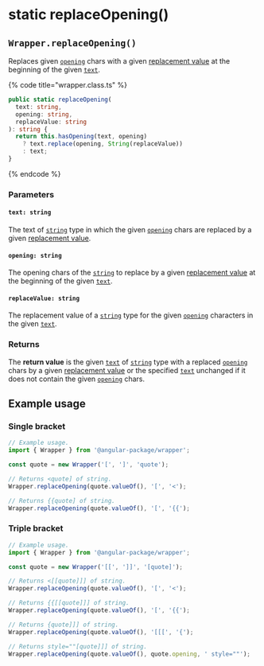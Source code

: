 # static replaceOpening()

## `Wrapper.replaceOpening()`

Replaces given [`opening`](static-replaceopening.md#opening-string) chars with a given [replacement value](static-replaceopening.md#replacevalue-string) at the beginning of the given [`text`](static-replaceopening.md#text-string).

{% code title="wrapper.class.ts" %}
```typescript
public static replaceOpening(
  text: string,
  opening: string,
  replaceValue: string
): string {
  return this.hasOpening(text, opening)
    ? text.replace(opening, String(replaceValue))
    : text;
}
```
{% endcode %}

### Parameters

#### `text: string`

The text of [`string`](https://developer.mozilla.org/en-US/docs/Web/JavaScript/Reference/Global\_Objects/String) type in which the given [`opening`](static-replaceopening.md#opening-string) chars are replaced by a given [replacement value](static-replaceopening.md#replacevalue-string).

#### `opening: string`

The opening chars of the [`string`](https://developer.mozilla.org/en-US/docs/Web/JavaScript/Reference/Global\_Objects/String) to replace by a given [replacement value](static-replaceopening.md#replacevalue-string) at the beginning of the given [`text`](static-replaceopening.md#text-string).

#### `replaceValue: string`

The replacement value of a [`string`](https://developer.mozilla.org/en-US/docs/Web/JavaScript/Reference/Global\_Objects/String) type for the given [`opening`](static-replaceopening.md#opening-string) characters in the given [`text`](static-replaceopening.md#text-string).

### Returns

The **return value** is the given [`text`](static-replaceopening.md#text-string) of [`string`](https://developer.mozilla.org/en-US/docs/Web/JavaScript/Reference/Global\_Objects/String) type with a replaced [`opening`](static-replaceopening.md#opening-string) chars by a given [replacement value](static-replaceopening.md#replacevalue-string) or the specified [`text`](static-replaceopening.md#text-string) unchanged if it does not contain the given [`opening`](static-replaceopening.md#opening-string) chars.

## Example usage

### Single bracket

```typescript
// Example usage.
import { Wrapper } from '@angular-package/wrapper';

const quote = new Wrapper('[', ']', 'quote');

// Returns <quote] of string.
Wrapper.replaceOpening(quote.valueOf(), '[', '<');

// Returns {{quote] of string.
Wrapper.replaceOpening(quote.valueOf(), '[', '{{');
```

### Triple bracket

```typescript
// Example usage.
import { Wrapper } from '@angular-package/wrapper';

const quote = new Wrapper('[[', ']]', '[quote]');

// Returns <[[quote]]] of string.
Wrapper.replaceOpening(quote.valueOf(), '[', '<');

// Returns {{[[quote]]] of string.
Wrapper.replaceOpening(quote.valueOf(), '[', '{{');

// Returns {quote]]] of string.
Wrapper.replaceOpening(quote.valueOf(), '[[[', '{');

// Returns style=""[quote]]] of string.
Wrapper.replaceOpening(quote.valueOf(), quote.opening, ' style=""');
```
